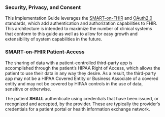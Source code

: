<!-- security_and_data_sharing.md {% comment %}
*****************************************************************************************
*                            WARNING: DO NOT EDIT THIS FILE                             *
*                                                                                       *
* This file is generated by SUSHI. Any edits you make to this file will be overwritten. *
*                                                                                       *
* To change the contents of this file, edit the original source file at:                *
* ig-data/input/pagecontent/security_and_data_sharing.md                                *
*****************************************************************************************
{% endcomment %} -->
### Security, Privacy, and Consent

This Implementation Guide leverages the [SMART-on-FHIR](http://docs.smarthealthit.org/) and [OAuth2.0](https://oauth.net/2/) standards, which add authentication and authorization capabilities to FHIR. This architecture is intended to maximize the number of clinical systems that conform to this guide as well as to allow for easy growth and extensibility of system capabilities in the future.

### SMART-on-FHIR Patient-Access

The sharing of data with a patient-controlled third-party app is accomplished through the patient’s HIPAA Right of Access, which allows the patient to use their data in any way they desire. As a result, the third-party app may not be a HIPAA Covered Entity or Business Associate of a covered entity and may not be covered by HIPAA controls in the use of data, sensitive or otherwise.

The patient **SHALL** authenticate using credentials that have been issued, or recognized and accepted, by the provider. These are typically the provider’s credentials for a patient portal or health information exchange network.
